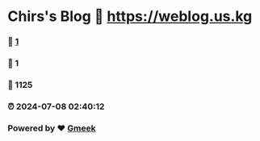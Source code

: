 # Chirs's Blog :link: https://weblog.us.kg 
### :page_facing_up: [1](https://weblog.us.kg/tag.html) 
### :speech_balloon: 1 
### :hibiscus: 1125 
### :alarm_clock: 2024-07-08 02:40:12 
### Powered by :heart: [Gmeek](https://github.com/Meekdai/Gmeek)
